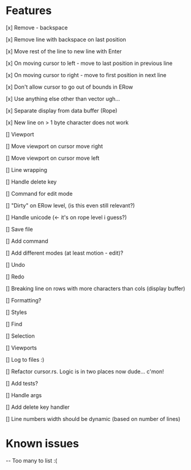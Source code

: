 # Features
[x] Remove - backspace

[x] Remove line with backspace on last position

[x] Move rest of the line to new line with Enter

[x] On moving cursor to left - move to last position in previous line

[x] On moving cursor to right - move to first position in next line

[x] Don't allow cursor to go out of bounds in ERow

[x] Use anything else other than vector ugh...

[x] Separate display from data buffer (Rope)

[x] New line on > 1 byte character does not work

[] Viewport

[] Move viewport on cursor move right

[] Move viewport on cursor move left

[] Line wrapping

[] Handle delete key

[] Command for edit mode

[] "Dirty" on ERow level, (is this even still relevant?)

[] Handle unicode (<- it's on rope level i guess?)

[] Save file

[] Add command

[] Add different modes (at least motion - edit)?

[] Undo

[] Redo

[] Breaking line on rows with more characters than cols (display buffer)

[] Formatting?

[] Styles

[] Find

[] Selection

[] Viewports

[] Log to files :)

[] Refactor cursor.rs. Logic is in two places now dude... c'mon!

[] Add tests?

[] Handle args

[] Add delete key handler

[] Line numbers width should be dynamic (based on number of lines)

# Known issues
-- Too many to list :( 
